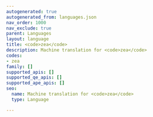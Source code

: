 ```yaml
---
autogenerated: true
autogenerated_from: languages.json
nav_order: 1000
nav_exclude: true
parent: Languages
layout: language
title: <code>zea</code>
description: Machine translation for <code>zea</code>
codes:
- zea
family: []
supported_apis: []
supported_qe_apis: []
supported_ape_apis: []
seo:
  name: Machine translation for <code>zea</code>
  type: Language

---
```


